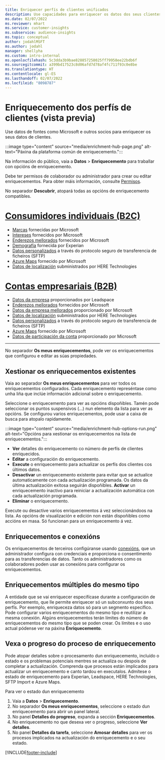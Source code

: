 ```yaml
---
title: Enriquecer perfís de clientes unificados
description: Use capacidades para enriquecer os datos dos seus clientes.
ms.date: 02/07/2022
ms.reviewer: mhart
ms.service: customer-insights
ms.subservice: audience-insights
ms.topic: conceptual
author: jodahlMSFT
ms.author: jodahl
manager: shellyha
ms.custom: intro-internal
ms.openlocfilehash: 5c3dda3b9bae828857258025ff79958ee22bdb6f
ms.sourcegitcommit: a399bd17523c8d06afd7d78af4fc711f93c0e8be
ms.translationtype: HT
ms.contentlocale: gl-ES
ms.lasthandoff: 02/07/2022
ms.locfileid: "8098787"
---
```

# <a name="enrichment-for-customer-profiles-preview"></a>Enriquecemento dos perfís de clientes (vista previa)

Use datos de fontes como Microsoft e outros socios para enriquecer os seus datos de clientes.

:::image type="content" source="media/enrichment-hub-page.png" alt-text="Páxina da plataforma común de enriquecemento.":::

Na información do público, vaia a **Datos** > **Enriquecemento** para traballar con opcións de enriquecemento.  

Debe ter permisos de colaborador ou administrador para crear ou editar enriquecementos. Para obter máis información, consulte [Permisos](permissions.md).

No separador **Descubrir**, atopará todas as opcións de enriquecemento compatibles.

# <a name="individual-consumers-b-to-c"></a>[Consumidores individuais (B2C)](#tab/b2c)

- [Marcas](enrichment-microsoft.md) fornecidas por Microsoft
- [Intereses](enrichment-microsoft.md) fornecidos por Microsoft
- [Enderezos mellorados](enrichment-enhanced-addresses.md) fornecidos por Microsoft 
- [Demografía](enrichment-experian.md) fornecida por Experian
- [Datos personalizados](enrichment-SFTP-custom-import.md) a través do protocolo seguro de transferencia de ficheiros (SFTP) 
- [Azure Maps](enrichment-azure-maps.md) fornecido por Microsoft
- [Datos de localización](enrichment-here.md) subministrados por HERE Technologies 

# <a name="business-accounts-b-to-b"></a>[Contas empresariais (B2B)](#tab/b2b)

- [Datos da empresa](enrichment-leadspace.md) proporcionados por Leadspace
- [Enderezos mellorados](enrichment-enhanced-addresses.md) fornecidos por Microsoft 
- [Datos da empresa mellorados](enrichment-enhanced-company-data.md) proporcionado por Microsoft
- [Datos de localización](enrichment-here.md) subministrados por HERE Technologies 
- [Datos personalizados](enrichment-SFTP-custom-import.md) a través do protocolo seguro de transferencia de ficheiros (SFTP) 
- [Azure Maps](enrichment-azure-maps.md) fornecido por Microsoft
- [Datos de participación da conta](enrichment-office.md) proporcionado por Microsoft

---

No separador **Os meus enriquecementos**, pode ver os enriquecementos que configurou e editar as súas propiedades.

## <a name="manage-existing-enrichments"></a>Xestionar os enriquecementos existentes

Vaia ao separador **Os meus enriquecementos** para ver todos os enriquecementos configurados. Cada enriquecemento represéntase como unha liña que inclúe información adicional sobre o enriquecemento.

Seleccione o enriquecemento para ver as opcións dispoñibles. Tamén pode seleccionar os puntos suspensivos (...) nun elemento da lista para ver as opcións. Se configurou varios enriquecementos, pode usar a caixa de busca para atopalo rapidamente.

:::image type="content" source="media/enrichment-hub-options-run.png" alt-text="Opcións para xestionar os enriquecementos na lista de enriquecementos.":::

- **Ver** detalles do enriquecemento co número de perfís de clientes enriquecidos.
- **Editar** a configuración do enriquecemento.
- **Execute** o enriquecemento para actualizar os perfís dos clientes cos últimos datos.
- **Desactivar** un enriquecemento existente para evitar que se actualice automaticamente con cada actualización programada. Os datos da última actualización exitosa seguirán dispoñibles. **Activar** un enriquecemento inactivo para reiniciar a actualización automática con cada actualización programada.
- **Eliminar** o enriquecemento.

Execute ou desactive varios enriquecementos á vez seleccionándoos na lista. As opcións de visualización e edición non están dispoñibles como accións en masa. Só funcionan para un enriquecemento á vez.

## <a name="enrichments-and-connections"></a>Enriquecementos e conexións

Os enriquecementos de terceiros configúranse usando [conexións](connections.md), que un administrador configura con credenciais e proporciona o consentimento para as transferencias de datos. Tanto os administradores como os colaboradores poden usar as conexións para configurar os enriquecementos.  

## <a name="multiple-enrichments-of-the-same-type"></a>Enriquecementos múltiples do mesmo tipo

A entidade que se vai enriquecer especifícase durante a configuración de enriquecemento, que lle permite enriquecer só un subconxunto dos seus perfís. Por exemplo, enriqueceza datos só para un segmento específico. Pode configurar varios enriquecementos do mesmo tipo e reutilizar a mesma conexión. Algúns enriquecementos terán límites do número de enriquecementos do mesmo tipo que se poden crear. Os límites e o uso actual pódense ver na páxina **Enriquecemento**.

## <a name="see-the-progress-of-the-enrichment-process"></a>Vexa o progreso do proceso de enriquecemento

Pode atopar detalles sobre o procesamento dun enriquecemento, incluído o estado e os problemas potenciais mentres se actualiza ou despois de completar a actualización. Comprenda que procesos están implicados para actualizar un enriquecemento e canto tardou en executalos. Admítese o estado de enriquecemento para Experian, Leadspace, HERE Technologies, SFTP Import e Azure Maps.

Para ver o estado dun enriquecemento

1. Vaia a **Datos** > **Enriquecemento**. 
1. No separador **Os meus enriquecementos**, seleccione o estado dun enriquecemento para abrir un panel lateral. 
1. No panel **Detalles do progreso**, expanda a sección **Enriquecementos**. 
1. No enriquecemento no que desexa ver o progreso, seleccione **Ver detalles**. 
1. No panel **Detalles da tarefa**, seleccione **Amosar detalles** para ver os procesos implicados na actualización do enriquecemento e o seu estado. 

[!INCLUDE[footer-include](../includes/footer-banner.md)]
